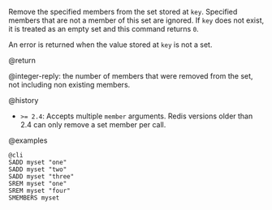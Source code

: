 Remove the specified members from the set stored at `key`. Specified members
that are not a member of this set are ignored. If `key` does not exist, it is
treated as an empty set and this command returns `0`.

An error is returned when the value stored at `key` is not a set.

@return

@integer-reply: the number of members that were removed from the set, not
including non existing members.

@history

* `>= 2.4`: Accepts multiple `member` arguments. Redis versions older than 2.4 can only remove a set member per call.

@examples

    @cli
    SADD myset "one"
    SADD myset "two"
    SADD myset "three"
    SREM myset "one"
    SREM myset "four"
    SMEMBERS myset

